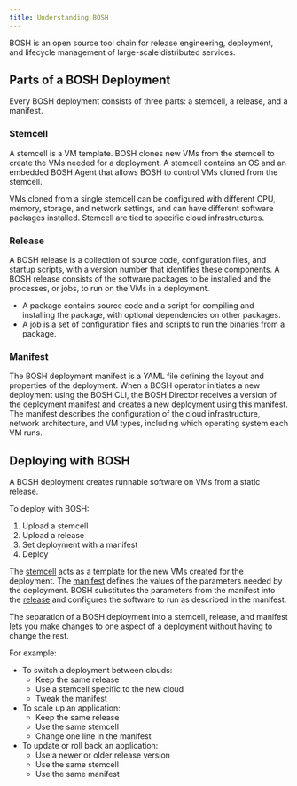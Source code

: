 ```yaml
---
title: Understanding BOSH
---
```


BOSH is an open source tool chain for release engineering, deployment, and
lifecycle management of large-scale distributed services.

## <a id="stemcell-release-manifest"></a>Parts of a BOSH Deployment ##

Every BOSH deployment consists of three parts: a stemcell, a release, and a
manifest.

### <a id="stemcell"></a>Stemcell ###

A stemcell is a VM template.
BOSH clones new VMs from the stemcell to create the VMs needed for a deployment.
A stemcell contains an OS and an embedded BOSH Agent that allows BOSH to control
VMs cloned from the stemcell.

VMs cloned from a single stemcell can be configured with different CPU, memory,
storage, and network settings, and can have different software packages
installed.
Stemcell are tied to specific cloud infrastructures.

### <a id="release"></a>Release ###

A BOSH release is a collection of source code, configuration files, and startup
scripts, with a version number that identifies these components.
A BOSH release consists of the software packages to be installed and the
processes, or jobs, to run on the VMs in a deployment.

* A package contains source code and a script for compiling and installing the
package, with optional dependencies on other packages.
* A job is a set of configuration files and scripts to run the binaries from a
package.

### <a id="manifest"></a>Manifest ###

The BOSH deployment manifest is a YAML file defining the layout and properties
of the deployment.
When a BOSH operator initiates a new deployment using the BOSH CLI, the BOSH
Director receives a version of the deployment manifest and creates a new
deployment using this manifest.
The manifest describes the configuration of the cloud infrastructure, network
architecture, and VM types, including which operating system each VM runs.

## <a id="stemcell-release-manifest"></a>Deploying with BOSH ##

A BOSH deployment creates runnable software on VMs from a static release.

To deploy with BOSH:

1. Upload a stemcell
1. Upload a release
1. Set deployment with a manifest
1. Deploy

The [stemcell](#stemcell) acts as a template for the new VMs created for the
deployment.
The [manifest](#manifest) defines the values of the parameters needed by the
deployment.
BOSH substitutes the parameters from the manifest into the [release](#release)
and configures the software to run as described in the manifest.

The separation of a BOSH deployment into a stemcell, release, and manifest lets
you make changes to one aspect of a deployment without having to change the
rest.

For example:

* To switch a deployment between clouds:
    * Keep the same release
    * Use a stemcell specific to the new cloud
    * Tweak the manifest
* To scale up an application:
    * Keep the same release
    * Use the same stemcell
    * Change one line in the manifest
* To update or roll back an application:
    * Use a newer or older release version
    * Use the same stemcell
    * Use the same manifest